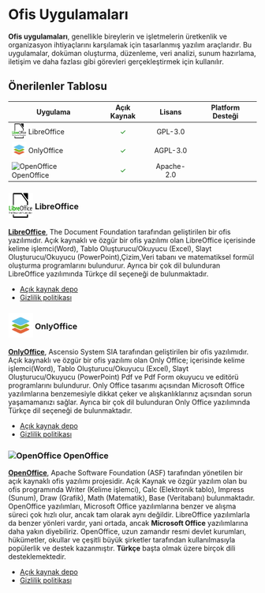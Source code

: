 <!-- NOTLAR
 - Tablo eklemeyi unutmayın
 - Uygun görseller eklemeyi unutmayın.
 - İçerik kuralları ve ekleme yapmak sayfalarını ziyaret edebilirsiniz -->

# Ofis Uygulamaları

**Ofis uygulamaları**, genellikle bireylerin ve işletmelerin üretkenlik ve organizasyon ihtiyaçlarını karşılamak için tasarlanmış yazılım araçlarıdır. Bu uygulamalar, doküman oluşturma, düzenleme, veri analizi, sunum hazırlama, iletişim ve daha fazlası gibi görevleri gerçekleştirmek için kullanılır.

## Önerilenler Tablosu

| Uygulama | Açık Kaynak | Lisans | Platform Desteği |
| --- | :---: | :---: | :---: |
| <span style="display: inline-block; vertical-align: middle;"><img src="docs/images/libreOfficeLogo.png" alt="LibreOffice" style="width: 30px; height: 30px;"> </span> <span style="display: inline-block; vertical-align: middle;"> LibreOffice </span> | <span style="color: green;">✓</span> | GPL-3.0 | <i class="fa-brands fa-windows"></i> <i class="fa-brands fa-apple"></i> <i class="fa-brands fa-linux"></i> <i class="fa-brands fa-android"></i> |
| <span style="display: inline-block; vertical-align: middle;"><img src="docs/images/onlyoffice.png" alt="OnlyOffice" style="width: 30px; height: 30px;"> </span> <span style="display: inline-block; vertical-align: middle;"> OnlyOffice </span> | <span style="color: green;">✓</span> | AGPL-3.0 | <i class="fa-brands fa-windows"></i> <i class="fa-brands fa-apple"></i> <i class="fa-brands fa-linux"></i> <i class="fa-brands fa-android"></i> <i class="fa-brands fa-app-store-ios"></i> |
| <span style="display: inline-block; vertical-align: middle;"><img src="docs/images/orb.png" alt="OpenOffice" style="width: 30px; height: 30px;"> </span> <span style="display: inline-block; vertical-align: middle;"> OpenOffice </span> | <span style="color: green;">✓</span> | Apache-2.0 | <i class="fa-brands fa-windows"></i> <i class="fa-brands fa-apple"></i> <i class="fa-brands fa-linux"></i> <i class="fa-brands fa-android"></i> <i class="fa-brands fa-app-store-ios"></i> |

### <span style="display: inline-block; vertical-align: middle;"><img src="docs/images/libreOfficeLogo.png" alt="LibreOffice" style="width: 50px; height: 50px;"> </span> <span style="display: inline-block; vertical-align: middle;"> LibreOffice

[**LibreOffice**](https://www.libreoffice.org/), The Document Foundation tarafından geliştirilen bir ofis yazılımıdır. Açık kaynaklı ve özgür bir ofis yazılımı olan LibreOffice içerisinde kelime işlemci(Word), Tablo Oluşturucu/Okuyucu (Excel), Slayt Oluşturucu/Okuyucu (PowerPoint),Çizim,Veri tabanı ve matematiksel formül oluşturma programlarını bulundurur. Ayrıca bir çok dil bulunduran LibreOffice yazılımında Türkçe dil seçeneği de bulunmaktadır.

- [Açık kaynak depo](https://github.com/LibreOffice/core)
- [Gizlilik politikası](https://www.libreoffice.org/privacy)

### <span style="display: inline-block; vertical-align: middle;"><img src="docs/images/onlyoffice.png" alt="OnlyOffice" style="width: 50px; height: 50px;"> </span> <span style="display: inline-block; vertical-align: middle;"> OnlyOffice

[**OnlyOffice**](https://www.onlyoffice.com/), Ascensio System SIA tarafından geliştirilen bir ofis yazılımıdır. Açık kaynaklı ve özgür bir ofis yazılımı olan Only Office; içerisinde kelime işlemci(Word), Tablo Oluşturucu/Okuyucu (Excel), Slayt Oluşturucu/Okuyucu (PowerPoint) Pdf ve Pdf Form okuyucu ve editörü programlarını bulundurur. Only Office tasarımı açısından Microsoft Office yazılımlarına benzemesiyle dikkat çeker ve alışkanlıklarınız açısından sorun yaşamamanızı sağlar. Ayrıca bir çok dil bulunduran Only Office yazılımında Türkçe dil seçeneği de bulunmaktadır.

- [Açık kaynak depo](https://github.com/ONLYOFFICE)
- [Gizlilik politikası](https://www.onlyoffice.com/Privacy.aspx)

### <span style="display: inline-block; vertical-align: middle;"><img src="docs/images/orb.png" alt="OpenOffice" style="width: 50px; height: 50px;"> </span> <span style="display: inline-block; vertical-align: middle;"> OpenOffice

[**OpenOffice**](https://www.openoffice.org/), Apache Software Foundation (ASF) tarafından yönetilen bir açık kaynaklı ofis yazılımı projesidir. Açık Kaynak ve özgür yazılım olan bu ofis programında Writer (Kelime işlemci), Calc (Elektronik tablo), Impress (Sunum), Draw (Grafik), Math (Matematik), Base (Veritabanı) bulunmaktadır. OpenOffice yazılımları, Microsoft Office yazılımlarına benzer ve alışma süreci çok hızlı olur, ancak tam olarak aynı değildir.
LibreOffice yazılımlarla da benzer yönleri vardır, yani ortada, ancak **Microsoft Office** yazılımlarına daha yakın diyebiliriz. OpenOffice, uzun zamandır resmi devlet kurumları, hükümetler, okullar ve çeşitli büyük şirketler tarafından kullanılmasıyla popülerlik ve destek kazanmıştır. **Türkçe** başta olmak üzere birçok dili desteklemektedir.

- [Açık kaynak depo](https://github.com/apache/openoffice)
- [Gizlilik politikası](https://privacy.apache.org/policies/privacy-policy-public.html)
